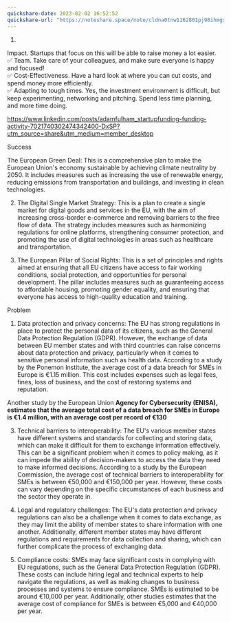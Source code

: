 ```yaml
---
quickshare-date: 2023-02-02 16:52:52
quickshare-url: "https://noteshare.space/note/cldna0tnw1162801pj98ihmgx5#y4vcG49BMEskiL30rKyrD43/yzJASLe8fQxapSTXMGc"
---
```

1.
Impact. Startups that focus on this will be able to raise money a lot easier.  
✅ Team. Take care of your colleagues, and make sure everyone is happy and focused!  
✅ Cost-Effectiveness. Have a hard look at where you can cut costs, and spend money more efficiently.  
✅ Adapting to tough times. Yes, the investment environment is difficult, but keep experimenting, networking and pitching. Spend less time planning, and more time doing.

https://www.linkedin.com/posts/adamfulham_startupfunding-funding-activity-7021740302474342400-DxSP?utm_source=share&utm_medium=member_desktop


Success

The European Green Deal: This is a comprehensive plan to make the European Union's economy sustainable by achieving climate neutrality by 2050. It includes measures such as increasing the use of renewable energy, reducing emissions from transportation and buildings, and investing in clean technologies.
    
2.  The Digital Single Market Strategy: This is a plan to create a single market for digital goods and services in the EU, with the aim of increasing cross-border e-commerce and removing barriers to the free flow of data. The strategy includes measures such as harmonizing regulations for online platforms, strengthening consumer protection, and promoting the use of digital technologies in areas such as healthcare and transportation.
    
3.  The European Pillar of Social Rights: This is a set of principles and rights aimed at ensuring that all EU citizens have access to fair working conditions, social protection, and opportunities for personal development. The pillar includes measures such as guaranteeing access to affordable housing, promoting gender equality, and ensuring that everyone has access to high-quality education and training.

Problem

1.  Data protection and privacy concerns: The EU has strong regulations in place to protect the personal data of its citizens, such as the General Data Protection Regulation (GDPR). However, the exchange of data between EU member states and with third countries can raise concerns about data protection and privacy, particularly when it comes to sensitive personal information such as health data.
According to a study by the Ponemon Institute, the average cost of a data breach for SMEs in Europe is €1.15 million. This cost includes expenses such as legal fees, fines, loss of business, and the cost of restoring systems and reputation.

Another study by the European Union **Agency for Cybersecurity (ENISA), estimates that the average total cost of a data breach for SMEs in Europe is €1.4 million, with an average cost per record of €130**

3.  Technical barriers to interoperability: The EU's various member states have different systems and standards for collecting and storing data, which can make it difficult for them to exchange information effectively. This can be a significant problem when it comes to policy making, as it can impede the ability of decision-makers to access the data they need to make informed decisions.
According to a study by the European Commission, the average cost of technical barriers to interoperability for SMEs is between €50,000 and €150,000 per year. However, these costs can vary depending on the specific circumstances of each business and the sector they operate in.
    
3.  Legal and regulatory challenges: The EU's data protection and privacy regulations can also be a challenge when it comes to data exchange, as they may limit the ability of member states to share information with one another. Additionally, different member states may have different regulations and requirements for data collection and sharing, which can further complicate the process of exchanging data.



1.  Compliance costs: SMEs may face significant costs in complying with EU regulations, such as the General Data Protection Regulation (GDPR). These costs can include hiring legal and technical experts to help navigate the regulations, as well as making changes to business processes and systems to ensure compliance.
SMEs is estimated to be around €10,000 per year. Additionally, other studies estimates that the average cost of compliance for SMEs is between €5,000 and €40,000 per year.